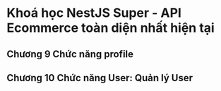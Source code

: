 # Khoá học NestJS Super - API Ecommerce toàn diện nhất hiện tại

## Chương 9 Chức năng profile

## Chương 10 Chức năng User: Quản lý User
